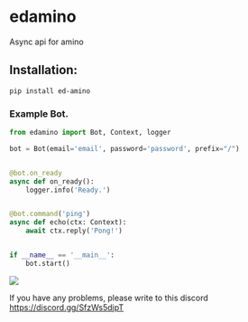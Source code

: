 # edamino
Async api for amino

## Installation: 
`pip install ed-amino`

### Example Bot.
```py
from edamino import Bot, Context, logger

bot = Bot(email='email', password='password', prefix="/")


@bot.on_ready
async def on_ready():
    logger.info('Ready.')


@bot.command('ping')
async def echo(ctx: Context):
    await ctx.reply('Pong!')


if __name__ == '__main__':
    bot.start()
```
![](http://pa1.narvii.com/8168/a50b17297b87ef1269b1631ff409f99ea8cd3570r1-428-599_00.gif)

If you have any problems, please write to this discord https://discord.gg/SfzWs5djpT
